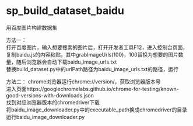 # sp_build_dataset_baidu
用百度图片构建数据集  

方法一：  
打开百度图片，输入想要搜索的图片后，打开开发者工具F12，进入控制台页面，复制baidu.js的内容粘贴，其中grabImageUrls(100)，100替换为想要的图片数量，随后浏览器会自动下载baidu_image_urls.txt  
替换build_dataset.py中的urlPath路径为baidu_image_urls.txt的路径，运行

方法二：
chrome浏览器运行chrome://version/，获取浏览器版本号  
进入页面https://googlechromelabs.github.io/chrome-for-testing/known-good-versions-with-downloads.json  
找到对应浏览器版本的chromedriver下载  
将baidu_image_downloader.py中的executable_path换成chromedriver的目录  
运行baidu_image_downloader.py



